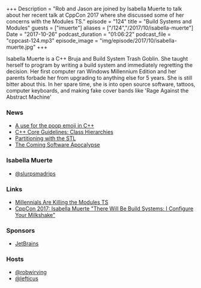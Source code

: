 +++
Description = "Rob and Jason are joined by Isabella Muerte to talk about her recent talk at CppCon 2017 where she discussed some of her concerns with the Modules TS."
episode = "124"
title = "Build Systems and Modules"
guests = ["imuerte"]
aliases = ["/124","/2017/10/isabella-muerte"]
Date = "2017-10-26"
podcast_duration = "01:06:22"
podcast_file = "cppcast-124.mp3"
episode_image = "img/episode/2017/10/isabella-muerte.jpg"
+++

Isabella Muerte is a C++ Bruja and Build System Trash Goblin. She taught herself to program by writing a build system and immediately regretting the decision. Her first computer ran Windows Millennium Edition and her parents forbade her from upgrading to anything else for 5 years. She is still bitter about this. In her spare time, she is into open source software, tattoos, computer keyboards, and making fake cover bands like 'Rage Against the Abstract Machine'

### News ###

 - [A use for the poop emoji in C++](https://www.reddit.com/r/cpp/comments/75gohf/i_just_found_a_use_for_the_poop_emoji_in_c/)
 - [C++ Core Guidelines: Class Hierarchies](http://www.modernescpp.com/index.php/c-core-guidelines-class-hierarchies)
 - [Partitioning with the STL](https://www.fluentcpp.com/2017/10/10/partitioning-with-the-stl/)
 - [The Coming Software Apocalypse](https://www.theatlantic.com/technology/archive/2017/09/saving-the-world-from-code/540393/)
 
### Isabella Muerte ###

 - [@slurpsmadrips](https://twitter.com/slurpsmadrips)
 
### Links ###

 - [Millennials Are Killing the Modules TS](https://izzys.casa/posts/millennials-are-killing-the-modules-ts.html)
 - [CppCon 2017: Isabella Muerte "There Will Be Build Systems: I Configure Your Milkshake"](https://www.youtube.com/watch?v=7THzO-D0ta4)
 
### Sponsors ###

- [JetBrains](https://www.jetbrains.com/cpp/?utm_source=cppcast&utm_medium=podcast&utm_content=cppcast-podcast&utm_campaign=cpp)

### Hosts ###

- [@robwirving](https://twitter.com/robwirving)
- [@lefticus](https://twitter.com/lefticus)


